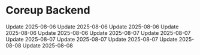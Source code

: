 # Coreup Backend
Update 2025-08-06
Update 2025-08-06
Update 2025-08-06
Update 2025-08-06
Update 2025-08-06
Update 2025-08-07
Update 2025-08-07
Update 2025-08-07
Update 2025-08-07
Update 2025-08-07
Update 2025-08-08
Update 2025-08-08
